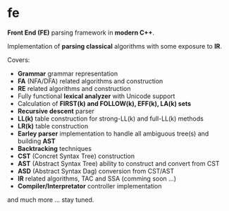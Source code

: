 # fe
**Front End (FE)** parsing framework in **modern C++**.

Implementation of **parsing classical** algorithms with some exposure to **IR**.

Covers:
- **Grammar** grammar representation
- **FA** (NFA/DFA) related algorithms and construction
- **RE** related algorithms and construction
- Fully functional **lexical analyzer** with Unicode support
- Calculation of **FIRST(k) and FOLLOW(k), EFF(k), LA(k) sets**
- **Recursive descent** parser
- **LL(k)** table construction for strong-LL(k) and full-LL(k) methods
- **LR(k)** table construction 
- **Earley parser** implementation to handle all ambiguous tree(s) and building **AST**
- **Backtracking** techniques
- **CST** (Concret Syntax Tree) construction
- **AST** (Abstract Syntax Tree) ability to construct and convert from CST
- **ASD** (Abstract Syntax Dag) conversion from CST/AST
- **IR** related algorithms, TAC and SSA (comming soon ...)
- **Compiler/Interpretator** controller implementation

and much more ... stay tuned.
